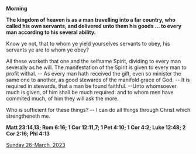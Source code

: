 **Morning**

**The kingdom of heaven is as a man travelling into a far country, who called his own servants, and delivered unto them his goods ... to every man according to his several ability.**
 
Know ye not, that to whom ye yield yourselves servants to obey, his servants ye are to whom ye obey?
 
All these worketh that one and the selfsame Spirit, dividing to every man severally as he will. The manifestation of the Spirit is given to every man to profit withal. -- As every man hath received the gift, even so minister the same one to another, as good stewards of the manifold grace of God. -- It is required in stewards, that a man be found faithful. --Unto whomsoever much is given, of him shall be much required: and to whom men have commited much, of him they will ask the more.
 
Who is sufficient for these things? -- I can do all things through Christ which strengtheneth me.  

**Matt 23:14,13; Rom 6:16; 1 Cor 12:11,7; 1 Pet 4:10; 1 Cor 4:2; Luke 12:48; 2 Cor 2:16; Phl 4:13**

[Sunday 26-March, 2023](https://t.me/daily_light)
